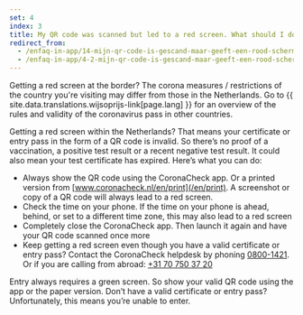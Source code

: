 ```yaml
---
set: 4
index: 3
title: My QR code was scanned but led to a red screen. What should I do?
redirect_from: 
  - /enfaq-in-app/14-mijn-qr-code-is-gescand-maar-geeft-een-rood-scherm-wat-moet-ik-doen
  - /enfaq-in-app/4-2-mijn-qr-code-is-gescand-maar-geeft-een-rood-scherm-wat-moet-ik-doen
---
```

Getting a red screen at the border? The corona measures / restrictions of the country you're visiting may differ from those in the Netherlands. Go to {{ site.data.translations.wijsoprijs-link[page.lang] }} for an overview of the rules and validity of the coronavirus pass in other countries.

Getting a red screen within the Netherlands? That means your certificate or entry pass in the form of a QR code is invalid. So there’s no proof of a vaccination, a positive test result or a recent negative test result. It could also mean your test certificate has expired. Here’s what you can do:

- Always show the QR code using the CoronaCheck app. Or a printed version from [www.coronacheck.nl/en/print](/en/print). A screenshot or copy of a QR code will always lead to a red screen.
- Check the time on your phone. If the time on your phone is ahead, behind, or set to a different time zone, this may also lead to a red screen
- Completely close the CoronaCheck app. Then launch it again and have your QR code scanned once more
- Keep getting a red screen even though you have a valid certificate or entry pass? Contact the CoronaCheck helpdesk by phoning <a href="tel:08001421">0800-1421</a>. Or if you are calling from abroad: <a href="tel:+31707503720">+31 70 750 37 20</a>

Entry always requires a green screen. So show your valid QR code using the app or the paper version. Don’t have a valid certificate or entry pass? Unfortunately, this means you’re unable to enter.

